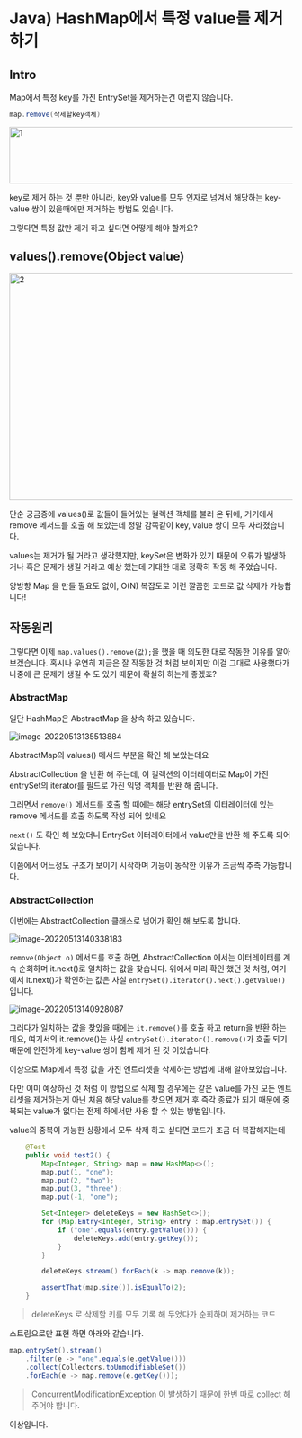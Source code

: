 # Java) HashMap에서 특정 value를 제거하기

## Intro

Map에서 특정 key를 가진 EntrySet을 제거하는건 어렵지 않습니다.

```java
map.remove(삭제할key객체)
```

<img src=https://raw.githubusercontent.com/Shane-Park/mdblog/main/backend/java/map_remove_value.assets/image-20220513134921767.webp width=622 height=101 alt=1>

key로 제거 하는 것 뿐만 아니라, key와 value를 모두 인자로 넘겨서 해당하는 key-value 쌍이 있을때에만 제거하는 방법도 있습니다.

그렇다면 특정 값만 제거 하고 싶다면 어떻게 해야 할까요?

## values().remove(Object value)

<img src=https://raw.githubusercontent.com/Shane-Park/mdblog/main/backend/java/map_remove_value.assets/image-20220513135116559.webp width=750 height=403 alt=2>

단순 궁금증에 values()로 값들이 들어있는 컬렉션 객체를 불러 온 뒤에, 거기에서 remove 메서드를 호출 해 보았는데 정말 감쪽같이 key, value 쌍이 모두 사라졌습니다.

values는 제거가 될 거라고 생각했지만, keySet은 변화가 있기 때문에 오류가 발생하거나 혹은 문제가 생길 거라고 예상 했는데 기대한 대로 정확히 작동 해 주었습니다.

양방향 Map 을 만들 필요도 없이, O(N) 복잡도로 이런 깔끔한 코드로 값 삭제가 가능합니다!

## 작동원리

그렇다면 이제 `map.values().remove(값);`을 했을 때 의도한 대로 작동한 이유를 알아 보겠습니다. 혹시나 우연히 지금은 잘 작동한 것 처럼 보이지만 이걸 그대로 사용했다가 나중에 큰 문제가 생길 수 도 있기 때문에 확실히 하는게 좋겠죠?

### AbstractMap

일단 HashMap은 AbstractMap 을 상속 하고 있습니다.

![image-20220513135513884](https://raw.githubusercontent.com/Shane-Park/mdblog/main/backend/java/map_remove_value.assets/image-20220513135513884.webp)

AbstractMap의 values() 메서드 부분을 확인 해 보았는데요

AbstractCollection 을 반환 해 주는데, 이 컬렉션의 이터레이터로 Map이 가진 entrySet의 iterator를 필드로 가진 익명 객체를 반환 해 줍니다. 

그러면서 `remove()` 메서드를 호출 할 때에는 해당 entrySet의 이터레이터에 있는 remove 메서드를 호출 하도록 작성 되어 있네요

`next()` 도 확인 해 보았더니  EntrySet 이터레이터에서 value만을 반환 해 주도록 되어있습니다.

이쯤에서 어느정도 구조가 보이기 시작하며 기능이 동작한 이유가 조금씩 추측 가능합니다.

### AbstractCollection

이번에는 AbstractCollection 클래스로 넘어가 확인 해 보도록 합니다.

![image-20220513140338183](https://raw.githubusercontent.com/Shane-Park/mdblog/main/backend/java/map_remove_value.assets/image-20220513140338183.webp)

`remove(Object o)` 메서드를 호출 하면, AbstractCollection 에서는 이터레이터를 계속 순회하며 it.next()로 일치하는 값을 찾습니다. 위에서 미리 확인 했던 것 처럼, 여기에서 it.next()가 확인하는 값은 사실 `entrySet().iterator().next().getValue()` 입니다.

![image-20220513140928087](https://raw.githubusercontent.com/Shane-Park/mdblog/main/backend/java/map_remove_value.assets/image-20220513140928087.webp)

그러다가 일치하는 값을 찾았을 때에는 `it.remove()`를 호출 하고 return을 반환 하는데요, 여기서의 it.remove()는 사실 `entrySet().iterator().remove()`가 호출 되기 때문에 안전하게 key-value 쌍이 함께 제거 된 것 이었습니다.

이상으로 Map에서 특정 값을 가진 엔트리셋을 삭제하는 방법에 대해 알아보았습니다. 

다만 이미 예상하신 것 처럼 이 방법으로 삭제 할 경우에는 같은 value를 가진 모든 엔트리셋을 제거하는게 아닌 처음 해당 value를 찾으면 제거 후 즉각 종료가 되기 때문에 중복되는 value가 없다는 전제 하에서만 사용 할 수 있는 방법입니다.

value의 중복이 가능한 상황에서 모두 삭제 하고 싶다면 코드가 조금 더 복잡해지는데

```java
    @Test
    public void test2() {
        Map<Integer, String> map = new HashMap<>();
        map.put(1, "one");
        map.put(2, "two");
        map.put(3, "three");
        map.put(-1, "one");

        Set<Integer> deleteKeys = new HashSet<>();
        for (Map.Entry<Integer, String> entry : map.entrySet()) {
            if ("one".equals(entry.getValue())) {
                deleteKeys.add(entry.getKey());
            }
        }

        deleteKeys.stream().forEach(k -> map.remove(k));

        assertThat(map.size()).isEqualTo(2);
    }
```

> deleteKeys 로 삭제할 키를 모두 기록 해 두었다가 순회하며 제거하는 코드

스트림으로만 표현 하면 아래와 같습니다.

```java
map.entrySet().stream()
    .filter(e -> "one".equals(e.getValue()))
    .collect(Collectors.toUnmodifiableSet())
    .forEach(e -> map.remove(e.getKey()));
```

> ConcurrentModificationException 이 발생하기 때문에 한번 따로 collect 해주어야 합니다.

이상입니다.